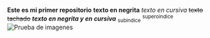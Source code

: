 **Este es mi primer repositorio**
**texto en negrita**
_texto en cursiva_
~~texto tachado~~
***texto en negrita y en cursiva***
<sub>subindice</sub>
<sup>superoindice</sup>
![Prueba de imagenes](https://thumbs.dreamstime.com/b/superficie-del-agua-de-la-ola-oce%C3%A1nica-mar-que-practica-surf-124362369.jpg)
 
